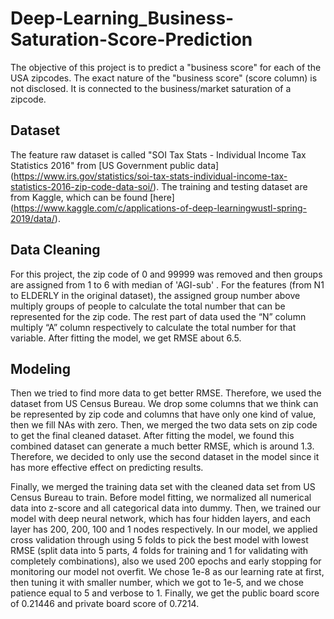 # Deep-Learning_Business-Saturation-Score-Prediction
The objective of this project is to predict a "business score" for each of the USA zipcodes. The exact nature of the "business score" (score column) is not disclosed. It is connected to the business/market saturation of a zipcode. 
## Dataset
The feature raw dataset is called "SOI Tax Stats - Individual Income Tax Statistics 2016" from [US Government public data] (https://www.irs.gov/statistics/soi-tax-stats-individual-income-tax-statistics-2016-zip-code-data-soi/). The training and testing dataset are from Kaggle, which can be found [here] (https://www.kaggle.com/c/applications-of-deep-learningwustl-spring-2019/data/).
## Data Cleaning
For this project, the zip code of 0 and 99999 was removed and then groups are assigned from 1 to 6 with median of 'AGI-sub' . For the features (from N1 to ELDERLY in the original dataset), the assigned group number above multiply groups of people to calculate the total number that can be represented for the zip code. The rest part of data used the “N” column multiply “A” column respectively to calculate the total number for that variable. After fitting the model, we get RMSE about 6.5.
## Modeling
Then we tried to find more data to get better RMSE. Therefore, we used the dataset from US Census Bureau. We drop some columns that we think can be represented by zip code and columns that have only one kind of value, then we fill NAs with zero. Then, we merged the two data sets on zip code to get the final cleaned dataset. After fitting the model, we found this combined dataset can generate a much better RMSE, which is around 1.3. Therefore, we decided to only use the second dataset in the model since it has more effective effect on predicting results.

Finally, we merged the training data set with the cleaned data set from US Census Bureau to train. Before model fitting, we normalized all numerical data into z-score and all categorical data into dummy. Then, we trained our model with deep neural network, which has four hidden layers, and each layer has 200, 200, 100 and 1 nodes respectively. In our model, we applied cross validation through using 5 folds to pick the best model with lowest RMSE (split data into 5 parts, 4 folds for training and 1 for validating with completely combinations), also we used 200 epochs and early stopping for monitoring our model not overfit. We chose 1e-8 as our learning rate at first, then tuning it with smaller number, which we got to 1e-5, and we chose patience equal to 5 and verbose to 1. Finally, we get the public board score of 0.21446 and private board score of 0.7214.
